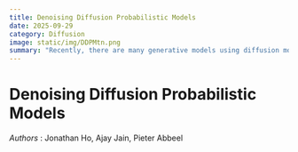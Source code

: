 ```yaml
---
title: Denoising Diffusion Probabilistic Models
date: 2025-09-29
category: Diffusion
image: static/img/DDPMtn.png
summary: "Recently, there are many generative models using diffusion model. We can study from the start of diffusion model, DDPM"
---
```


# Denoising Diffusion Probabilistic Models

*Authors* : Jonathan Ho, Ajay Jain, Pieter Abbeel


